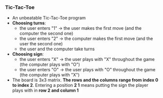 ### Tic-Tac-Toe

- An unbeatable Tic-Tac-Toe program
- **Choosing turns**:
    * the user enters "1" -> the user makes the first move (and the computer the second one)
    * the user enters "2" -> the computer makes the first move (and the user the second one)
    * the user and the computer take turns
- **Choosing sign**:
    * the user enters "X" -> the user plays with "X" throughout the game (the computer plays with "O")
    * the user enters "O" -> the user plays with "O" throughout the game (the computer plays with "X")
- The board is 3x3 matrix. **The rows and the columns range from index 0 to index 2**. Entering a position **2 1** means putting the sign the player plays with in **row 2 and column 1**
    